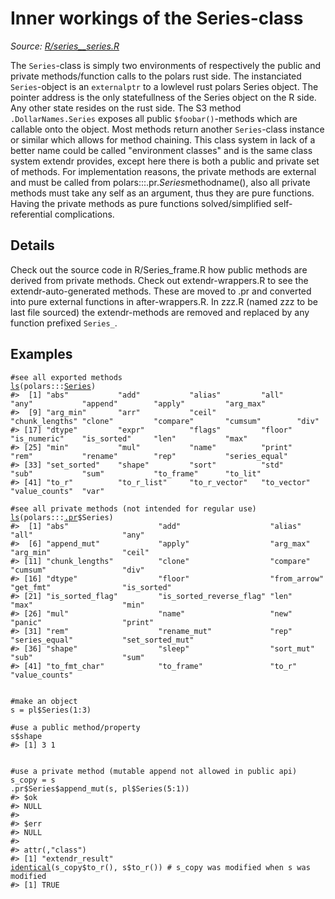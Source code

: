 # Inner workings of the Series-class

*Source: [R/series__series.R](https://github.com/pola-rs/r-polars/tree/main/R/series__series.R)*

The `Series`-class is simply two environments of respectively the public and private methods/function calls to the polars rust side. The instanciated `Series`-object is an `externalptr` to a lowlevel rust polars Series object. The pointer address is the only statefullness of the Series object on the R side. Any other state resides on the rust side. The S3 method `.DollarNames.Series` exposes all public `$foobar()`-methods which are callable onto the object. Most methods return another `Series`-class instance or similar which allows for method chaining. This class system in lack of a better name could be called "environment classes" and is the same class system extendr provides, except here there is both a public and private set of methods. For implementation reasons, the private methods are external and must be called from polars:::.pr.$Series$methodname(), also all private methods must take any self as an argument, thus they are pure functions. Having the private methods as pure functions solved/simplified self-referential complications.

## Details

Check out the source code in R/Series_frame.R how public methods are derived from private methods. Check out extendr-wrappers.R to see the extendr-auto-generated methods. These are moved to .pr and converted into pure external functions in after-wrappers.R. In zzz.R (named zzz to be last file sourced) the extendr-methods are removed and replaced by any function prefixed `Series_`.

## Examples

<pre class='r-example'><code><span class='r-in'><span><span class='co'>#see all exported methods</span></span></span>
<span class='r-in'><span><span class='fu'><a href='https://rdrr.io/r/base/ls.html'>ls</a></span><span class='op'>(</span><span class='fu'>polars</span><span class='fu'>:::</span><span class='va'><a href='https://rdrr.io/pkg/polars/man/Series.html'>Series</a></span><span class='op'>)</span></span></span>
<span class='r-out co'><span class='r-pr'>#&gt;</span>  [1] "abs"           "add"           "alias"         "all"           "any"           "append"        "apply"         "arg_max"      </span>
<span class='r-out co'><span class='r-pr'>#&gt;</span>  [9] "arg_min"       "arr"           "ceil"          "chunk_lengths" "clone"         "compare"       "cumsum"        "div"          </span>
<span class='r-out co'><span class='r-pr'>#&gt;</span> [17] "dtype"         "expr"          "flags"         "floor"         "is_numeric"    "is_sorted"     "len"           "max"          </span>
<span class='r-out co'><span class='r-pr'>#&gt;</span> [25] "min"           "mul"           "name"          "print"         "rem"           "rename"        "rep"           "series_equal" </span>
<span class='r-out co'><span class='r-pr'>#&gt;</span> [33] "set_sorted"    "shape"         "sort"          "std"           "sub"           "sum"           "to_frame"      "to_lit"       </span>
<span class='r-out co'><span class='r-pr'>#&gt;</span> [41] "to_r"          "to_r_list"     "to_r_vector"   "to_vector"     "value_counts"  "var"          </span>
<span class='r-in'><span></span></span>
<span class='r-in'><span><span class='co'>#see all private methods (not intended for regular use)</span></span></span>
<span class='r-in'><span><span class='fu'><a href='https://rdrr.io/r/base/ls.html'>ls</a></span><span class='op'>(</span><span class='fu'>polars</span><span class='fu'>:::</span><span class='va'><a href='https://rdrr.io/pkg/polars/man/dot-pr.html'>.pr</a></span><span class='op'>$</span><span class='va'>Series</span><span class='op'>)</span></span></span>
<span class='r-out co'><span class='r-pr'>#&gt;</span>  [1] "abs"                    "add"                    "alias"                  "all"                    "any"                   </span>
<span class='r-out co'><span class='r-pr'>#&gt;</span>  [6] "append_mut"             "apply"                  "arg_max"                "arg_min"                "ceil"                  </span>
<span class='r-out co'><span class='r-pr'>#&gt;</span> [11] "chunk_lengths"          "clone"                  "compare"                "cumsum"                 "div"                   </span>
<span class='r-out co'><span class='r-pr'>#&gt;</span> [16] "dtype"                  "floor"                  "from_arrow"             "get_fmt"                "is_sorted"             </span>
<span class='r-out co'><span class='r-pr'>#&gt;</span> [21] "is_sorted_flag"         "is_sorted_reverse_flag" "len"                    "max"                    "min"                   </span>
<span class='r-out co'><span class='r-pr'>#&gt;</span> [26] "mul"                    "name"                   "new"                    "panic"                  "print"                 </span>
<span class='r-out co'><span class='r-pr'>#&gt;</span> [31] "rem"                    "rename_mut"             "rep"                    "series_equal"           "set_sorted_mut"        </span>
<span class='r-out co'><span class='r-pr'>#&gt;</span> [36] "shape"                  "sleep"                  "sort_mut"               "sub"                    "sum"                   </span>
<span class='r-out co'><span class='r-pr'>#&gt;</span> [41] "to_fmt_char"            "to_frame"               "to_r"                   "value_counts"          </span>
<span class='r-in'><span></span></span>
<span class='r-in'><span></span></span>
<span class='r-in'><span><span class='co'>#make an object</span></span></span>
<span class='r-in'><span><span class='va'>s</span> <span class='op'>=</span> <span class='va'>pl</span><span class='op'>$</span><span class='fu'>Series</span><span class='op'>(</span><span class='fl'>1</span><span class='op'>:</span><span class='fl'>3</span><span class='op'>)</span></span></span>
<span class='r-in'><span></span></span>
<span class='r-in'><span><span class='co'>#use a public method/property</span></span></span>
<span class='r-in'><span><span class='va'>s</span><span class='op'>$</span><span class='va'>shape</span></span></span>
<span class='r-out co'><span class='r-pr'>#&gt;</span> [1] 3 1</span>
<span class='r-in'><span></span></span>
<span class='r-in'><span></span></span>
<span class='r-in'><span><span class='co'>#use a private method (mutable append not allowed in public api)</span></span></span>
<span class='r-in'><span><span class='va'>s_copy</span> <span class='op'>=</span> <span class='va'>s</span></span></span>
<span class='r-in'><span><span class='va'>.pr</span><span class='op'>$</span><span class='va'>Series</span><span class='op'>$</span><span class='fu'>append_mut</span><span class='op'>(</span><span class='va'>s</span>, <span class='va'>pl</span><span class='op'>$</span><span class='fu'>Series</span><span class='op'>(</span><span class='fl'>5</span><span class='op'>:</span><span class='fl'>1</span><span class='op'>)</span><span class='op'>)</span></span></span>
<span class='r-out co'><span class='r-pr'>#&gt;</span> $ok</span>
<span class='r-out co'><span class='r-pr'>#&gt;</span> NULL</span>
<span class='r-out co'><span class='r-pr'>#&gt;</span> </span>
<span class='r-out co'><span class='r-pr'>#&gt;</span> $err</span>
<span class='r-out co'><span class='r-pr'>#&gt;</span> NULL</span>
<span class='r-out co'><span class='r-pr'>#&gt;</span> </span>
<span class='r-out co'><span class='r-pr'>#&gt;</span> attr(,"class")</span>
<span class='r-out co'><span class='r-pr'>#&gt;</span> [1] "extendr_result"</span>
<span class='r-in'><span><span class='fu'><a href='https://rdrr.io/r/base/identical.html'>identical</a></span><span class='op'>(</span><span class='va'>s_copy</span><span class='op'>$</span><span class='fu'>to_r</span><span class='op'>(</span><span class='op'>)</span>, <span class='va'>s</span><span class='op'>$</span><span class='fu'>to_r</span><span class='op'>(</span><span class='op'>)</span><span class='op'>)</span> <span class='co'># s_copy was modified when s was modified</span></span></span>
<span class='r-out co'><span class='r-pr'>#&gt;</span> [1] TRUE</span>
 </code></pre>